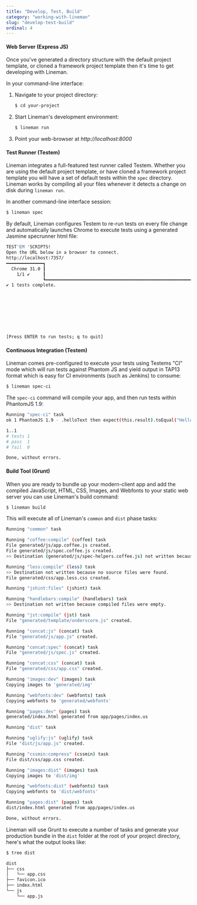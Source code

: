 ```yaml
---
title: "Develop, Test, Build"
category: "working-with-lineman"
slug: "develop-test-build"
ordinal: 4
---
```


#### Web Server (Express JS)

Once you've generated a directory structure with the default project template, or cloned a framework project template then it's time to get developing with Lineman.

In your command-line interface:

1. Navigate to your project directory:

   ```bash
   $ cd your-project
   ```
2. Start Lineman's development environment:

   ```bash
   $ lineman run
   ```
3. Point your web-browser at _http://localhost:8000_

#### Test Runner (Testem)

Lineman integrates a full-featured test runner called Testem. Whether you are using the default project template, or have cloned a framework project template you will have a set of default tests within the `spec` directory. Lineman works by compiling all your files whenever it detects a change on disk during `lineman run`.

In another command-line interface session:

```bash
$ lineman spec
```

By default, Lineman configures Testem to re-run tests on every file change and automatically launches Chrome to execute tests using a generated Jasmine specrunner html file:

```bash
TEST'EM 'SCRIPTS!
Open the URL below in a browser to connect.
http://localhost:7357/
━━━━━━━━━━━━━━┓
  Chrome 31.0 ┃
    1/1 ✔     ┃
              ┗━━━━━━━━━━━━━━━━━━━━━━━━━━━━━━━━━━━━━━━━━━━━━━━━━━━━━━━━━━━━━━━━━
✔ 1 tests complete.









[Press ENTER to run tests; q to quit]
```

#### Continuous Integration (Testem)

Lineman comes pre-configured to execute your tests using Testems "CI" mode which will run tests against Phantom JS and yield output in TAP13 format which is easy for CI environments (such as Jenkins) to consume:

```bash
$ lineman spec-ci
```

The `spec-ci` command will compile your app, and then run tests within PhantomJS 1.9:

```bash
Running "spec-ci" task
ok 1 PhantomJS 1.9 - .helloText then expect(this.result).toEqual("Hello, World!").

1..1
# tests 1
# pass  1
# fail  0

Done, without errors.
```

#### Build Tool (Grunt)

When you are ready to bundle up your modern-client app and add the compiled JavaScript, HTML, CSS, Images, and Webfonts to your static web server you can use Lineman's build command:

```bash
$ lineman build
```

This will execute all of Lineman's `common` and `dist` phase tasks:

```bash
Running "common" task

Running "coffee:compile" (coffee) task
File generated/js/app.coffee.js created.
File generated/js/spec.coffee.js created.
>> Destination (generated/js/spec-helpers.coffee.js) not written because compiled files were empty.

Running "less:compile" (less) task
>> Destination not written because no source files were found.
File generated/css/app.less.css created.

Running "jshint:files" (jshint) task

Running "handlebars:compile" (handlebars) task
>> Destination not written because compiled files were empty.

Running "jst:compile" (jst) task
File "generated/template/underscore.js" created.

Running "concat:js" (concat) task
File "generated/js/app.js" created.

Running "concat:spec" (concat) task
File "generated/js/spec.js" created.

Running "concat:css" (concat) task
File "generated/css/app.css" created.

Running "images:dev" (images) task
Copying images to 'generated/img'

Running "webfonts:dev" (webfonts) task
Copying webfonts to 'generated/webfonts'

Running "pages:dev" (pages) task
generated/index.html generated from app/pages/index.us

Running "dist" task

Running "uglify:js" (uglify) task
File "dist/js/app.js" created.

Running "cssmin:compress" (cssmin) task
File dist/css/app.css created.

Running "images:dist" (images) task
Copying images to 'dist/img'

Running "webfonts:dist" (webfonts) task
Copying webfonts to 'dist/webfonts'

Running "pages:dist" (pages) task
dist/index.html generated from app/pages/index.us

Done, without errors.
```

Lineman will use Grunt to execute a number of tasks and generate your production bundle in the `dist` folder at the root of your project directory, here's what the output looks like:

``` bash
$ tree dist

dist
├── css
│   └── app.css
├── favicon.ico
├── index.html
└── js
    └── app.js

```
